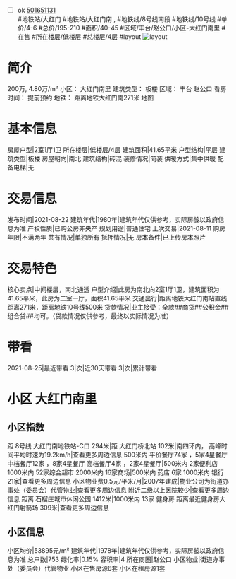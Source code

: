 - [ ] ok [501651131](https://bj.5i5j.com/ershoufang/501651131.html)  
 #地铁站/大红门 #地铁站/大红门南 ,  #地铁线/8号线南段 #地铁线/10号线
#单价/4-6 #总价/195-210 #面积/40-45   #区域/丰台/赵公口/小区-大红门南里 #在售 #所在楼层/低楼层 #总楼层/4层 #layout 
![layout](http://image2a.5i5j.com/bdir/layout/aea3f088c8d849fe81dcbd00bd9e499b.jpg_P5.jpg) 
# 简介 
 200万,  4.80万/m² 
小区： 大红门南里
建筑类型： 板楼
区域： 丰台 赵公口
看房时间： 提前预约
地铁： 距离地铁大红门南271米 地图
# 基本信息 
 房屋户型|2室1厅1卫
所在楼层|低楼层/4层
建筑面积|41.65平米
户型结构|平层
建筑类型|板楼
房屋朝向|南北
建筑结构|砖混
装修情况|简装
供暖方式|集中供暖
配备电梯|无
# 交易信息 
 发布时间|2021-08-22
建筑年代|1980年|建筑年代仅供参考，实际房龄以政府信息为准
产权性质|已购公房非央产
规划用途|普通住宅
上次交易|2021-08-11
购房年限|不满两年
共有情况|单独所有
抵押情况|无
房本备件|已上传房本照片
# 交易特色 
 核心卖点|中间楼层，南北通透
户型介绍|此房为南北向2室1厅1卫，建筑面积为41.65平米，此房为二室一厅，面积41.65平米
交通出行|距离地铁大红门南站直线距离271米，距离地铁10号线500米
贷款情况|业主接受：全款##商贷##公积金##组合贷##均可。（贷款情况仅供参考，最终以实际情况为准）
# 带看 
 2021-08-25|最近带看	 3|次|近30天带看	 3|次|累计带看
# 小区 大红门南里
## 小区指数 
 距 8号线 大红门南地铁站-C口 294米|距 大红门桥北站 102米|南四环内， 高峰时间平均时速为19.2km/h|查看更多周边信息
500米内 平价餐厅74家 ，5家4星餐厅
中档餐厅12家 ，8家4星餐厅
高档餐厅4家 ，2家4星餐厅|500米内 2家便利店
1000米内 52家综合超市
2000米内 16家商场|500米内 药店 6家
1000米内 银行 21家|查看更多周边信息
小区物业费0.5元/平米/月|2007年建成|物业公司为街道办事处（委员会）代管物业|查看更多周边信息
附近二级以上医院较少|查看更多周边信息
距离 石榴庄城市休闲公园 1412米|1000米内 13家 健身房
距离最近健身房大红门射箭场 309米|查看更多周边信息
## 小区信息 
 小区均价|53895元/m²
建筑年代|1978年|建筑年代仅供参考，实际房龄以政府信息为准
总户数|753
绿化率|0.15%
容积率|4
所在商圈|赵公口
小区物业|街道办事处（委员会）代管物业
小区在售房源6套
小区在租房源1套
